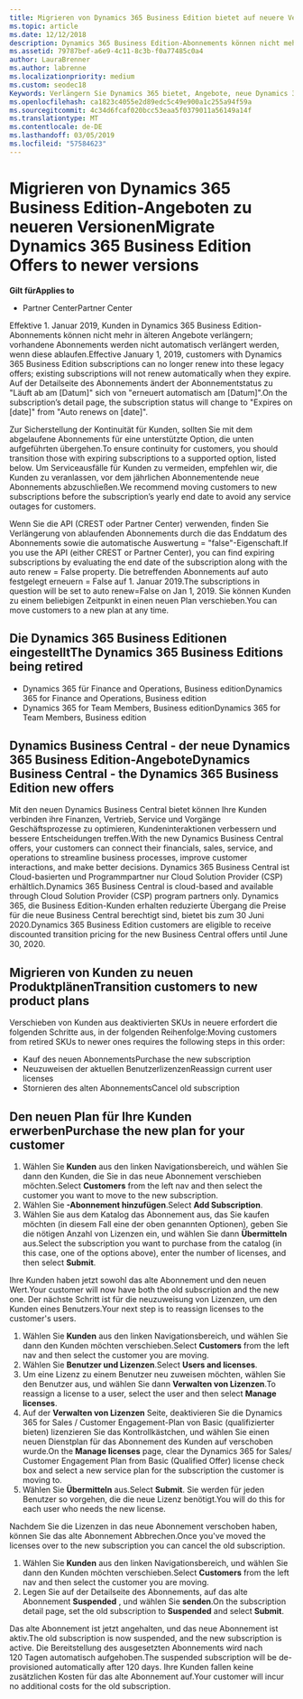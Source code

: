 ```yaml
---
title: Migrieren von Dynamics 365 Business Edition bietet auf neuere Versionen | Partner Center
ms.topic: article
ms.date: 12/12/2018
description: Dynamics 365 Business Edition-Abonnements können nicht mehr erneuert werden.
ms.assetid: 79787bef-a6e9-4c11-8c3b-f0a77485c0a4
author: LauraBrenner
ms.author: labrenne
ms.localizationpriority: medium
ms.custom: seodec18
Keywords: Verlängern Sie Dynamics 365 bietet, Angebote, neue Dynamics 365-SKUs
ms.openlocfilehash: ca1823c4055e2d89edc5c49e900a1c255a94f59a
ms.sourcegitcommit: 4c34d6fcaf020bcc53eaa5f0379011a56149a14f
ms.translationtype: MT
ms.contentlocale: de-DE
ms.lasthandoff: 03/05/2019
ms.locfileid: "57584623"
---
```

# <a name="migrate-dynamics-365-business-edition-offers-to-newer-versions"></a><span data-ttu-id="d5ba4-104">Migrieren von Dynamics 365 Business Edition-Angeboten zu neueren Versionen</span><span class="sxs-lookup"><span data-stu-id="d5ba4-104">Migrate Dynamics 365 Business Edition Offers to newer versions</span></span> 

<span data-ttu-id="d5ba4-105">**Gilt für**</span><span class="sxs-lookup"><span data-stu-id="d5ba4-105">**Applies to**</span></span>

- <span data-ttu-id="d5ba4-106">Partner Center</span><span class="sxs-lookup"><span data-stu-id="d5ba4-106">Partner Center</span></span>

<span data-ttu-id="d5ba4-107">Effektive 1. Januar 2019, Kunden in Dynamics 365 Business Edition-Abonnements können nicht mehr in älteren Angebote verlängern; vorhandene Abonnements werden nicht automatisch verlängert werden, wenn diese ablaufen.</span><span class="sxs-lookup"><span data-stu-id="d5ba4-107">Effective January 1, 2019, customers with Dynamics 365 Business Edition subscriptions can no longer renew into these legacy offers; existing subscriptions will not renew automatically when they expire.</span></span> <span data-ttu-id="d5ba4-108">Auf der Detailseite des Abonnements ändert der Abonnementstatus zu "Läuft ab am [Datum]" sich von "erneuert automatisch am [Datum]".</span><span class="sxs-lookup"><span data-stu-id="d5ba4-108">On the subscription’s detail page, the subscription status will change to "Expires on [date]" from "Auto renews on [date]".</span></span>

<span data-ttu-id="d5ba4-109">Zur Sicherstellung der Kontinuität für Kunden, sollten Sie mit dem abgelaufene Abonnements für eine unterstützte Option, die unten aufgeführten übergehen.</span><span class="sxs-lookup"><span data-stu-id="d5ba4-109">To ensure continuity for customers, you should transition those with expiring subscriptions to a supported option, listed below.</span></span> <span data-ttu-id="d5ba4-110">Um Serviceausfälle für Kunden zu vermeiden, empfehlen wir, die Kunden zu veranlassen, vor dem jährlichen Abonnementende neue Abonnements abzuschließen.</span><span class="sxs-lookup"><span data-stu-id="d5ba4-110">We recommend moving customers to new subscriptions before the subscription’s yearly end date to avoid any service outages for customers.</span></span>

<span data-ttu-id="d5ba4-111">Wenn Sie die API (CREST oder Partner Center) verwenden, finden Sie Verlängerung von ablaufenden Abonnements durch die das Enddatum des Abonnements sowie die automatische Auswertung = "false"-Eigenschaft.</span><span class="sxs-lookup"><span data-stu-id="d5ba4-111">If you use the API (either CREST or Partner Center), you can find expiring subscriptions by evaluating the end date of the subscription along with the auto renew = False property.</span></span> <span data-ttu-id="d5ba4-112">Die betreffenden Abonnements auf auto festgelegt erneuern = False auf 1. Januar 2019.</span><span class="sxs-lookup"><span data-stu-id="d5ba4-112">The subscriptions in question will be set to auto renew=False on Jan 1, 2019.</span></span> <span data-ttu-id="d5ba4-113">Sie können Kunden zu einem beliebigen Zeitpunkt in einen neuen Plan verschieben.</span><span class="sxs-lookup"><span data-stu-id="d5ba4-113">You can move customers to a new plan at any time.</span></span> 

## <a name="the-dynamics-365-business-editions-being-retired"></a><span data-ttu-id="d5ba4-114">Die Dynamics 365 Business Editionen eingestellt</span><span class="sxs-lookup"><span data-stu-id="d5ba4-114">The Dynamics 365 Business Editions being retired</span></span>

- <span data-ttu-id="d5ba4-115">Dynamics 365 für Finance and Operations, Business edition</span><span class="sxs-lookup"><span data-stu-id="d5ba4-115">Dynamics 365 for Finance and Operations, Business edition</span></span>
- <span data-ttu-id="d5ba4-116">Dynamics 365 for Team Members, Business edition</span><span class="sxs-lookup"><span data-stu-id="d5ba4-116">Dynamics 365 for Team Members, Business edition</span></span>

## <a name="dynamics-business-central---the-dynamics-365-business-edition-new-offers"></a><span data-ttu-id="d5ba4-117">Dynamics Business Central - der neue Dynamics 365 Business Edition-Angebote</span><span class="sxs-lookup"><span data-stu-id="d5ba4-117">Dynamics Business Central - the Dynamics 365 Business Edition new offers</span></span>

<span data-ttu-id="d5ba4-118">Mit den neuen Dynamics Business Central bietet können Ihre Kunden verbinden ihre Finanzen, Vertrieb, Service und Vorgänge Geschäftsprozesse zu optimieren, Kundeninteraktionen verbessern und bessere Entscheidungen treffen.</span><span class="sxs-lookup"><span data-stu-id="d5ba4-118">With the new Dynamics Business Central offers, your customers can connect their financials, sales, service, and operations to streamline business processes, improve customer interactions, and make better decisions.</span></span> <span data-ttu-id="d5ba4-119">Dynamics 365 Business Central ist Cloud-basierten und Programmpartner nur Cloud Solution Provider (CSP) erhältlich.</span><span class="sxs-lookup"><span data-stu-id="d5ba4-119">Dynamics 365 Business Central is cloud-based and available through Cloud Solution Provider (CSP) program partners only.</span></span>
<span data-ttu-id="d5ba4-120">Dynamics 365, die Business Edition-Kunden erhalten reduzierte Übergang die Preise für die neue Business Central berechtigt sind, bietet bis zum 30 Juni 2020.</span><span class="sxs-lookup"><span data-stu-id="d5ba4-120">Dynamics 365 Business Edition customers are eligible to receive discounted transition pricing for the new Business Central offers until June 30, 2020.</span></span>

## <a name="transition-customers-to-new-product-plans"></a><span data-ttu-id="d5ba4-121">Migrieren von Kunden zu neuen Produktplänen</span><span class="sxs-lookup"><span data-stu-id="d5ba4-121">Transition customers to new product plans</span></span>

 <span data-ttu-id="d5ba4-122">Verschieben von Kunden aus deaktivierten SKUs in neuere erfordert die folgenden Schritte aus, in der folgenden Reihenfolge:</span><span class="sxs-lookup"><span data-stu-id="d5ba4-122">Moving customers from retired SKUs to newer ones requires the following steps in this order:</span></span>

- <span data-ttu-id="d5ba4-123">Kauf des neuen Abonnements</span><span class="sxs-lookup"><span data-stu-id="d5ba4-123">Purchase the new subscription</span></span>
- <span data-ttu-id="d5ba4-124">Neuzuweisen der aktuellen Benutzerlizenzen</span><span class="sxs-lookup"><span data-stu-id="d5ba4-124">Reassign current user licenses</span></span>
- <span data-ttu-id="d5ba4-125">Stornieren des alten Abonnements</span><span class="sxs-lookup"><span data-stu-id="d5ba4-125">Cancel old subscription</span></span>

## <a name="purchase-the-new-plan-for-your-customer"></a><span data-ttu-id="d5ba4-126">Den neuen Plan für Ihre Kunden erwerben</span><span class="sxs-lookup"><span data-stu-id="d5ba4-126">Purchase the new plan for your customer</span></span>

1. <span data-ttu-id="d5ba4-127">Wählen Sie **Kunden** aus den linken Navigationsbereich, und wählen Sie dann den Kunden, die Sie in das neue Abonnement verschieben möchten.</span><span class="sxs-lookup"><span data-stu-id="d5ba4-127">Select **Customers** from the left nav and then select the customer you want to move to the new subscription.</span></span>
2. <span data-ttu-id="d5ba4-128">Wählen Sie **-Abonnement hinzufügen**.</span><span class="sxs-lookup"><span data-stu-id="d5ba4-128">Select **Add Subscription**.</span></span>
3. <span data-ttu-id="d5ba4-129">Wählen Sie aus dem Katalog das Abonnement aus, das Sie kaufen möchten (in diesem Fall eine der oben genannten Optionen), geben Sie die nötigen Anzahl von Lizenzen ein, und wählen Sie dann **Übermitteln** aus.</span><span class="sxs-lookup"><span data-stu-id="d5ba4-129">Select the subscription you want to purchase from the catalog (in this case, one of the options above), enter the number of licenses, and then select **Submit**.</span></span> 

<span data-ttu-id="d5ba4-130">Ihre Kunden haben jetzt sowohl das alte Abonnement und den neuen Wert.</span><span class="sxs-lookup"><span data-stu-id="d5ba4-130">Your customer will now have both the old subscription and the new one.</span></span> <span data-ttu-id="d5ba4-131">Der nächste Schritt ist für die neuzuweisung von Lizenzen, um den Kunden eines Benutzers.</span><span class="sxs-lookup"><span data-stu-id="d5ba4-131">Your next step is to reassign licenses to the customer's users.</span></span>

1. <span data-ttu-id="d5ba4-132">Wählen Sie **Kunden** aus den linken Navigationsbereich, und wählen Sie dann den Kunden möchten verschieben.</span><span class="sxs-lookup"><span data-stu-id="d5ba4-132">Select **Customers** from the left nav and then select the customer you are moving.</span></span>
2. <span data-ttu-id="d5ba4-133">Wählen Sie **Benutzer und Lizenzen**.</span><span class="sxs-lookup"><span data-stu-id="d5ba4-133">Select **Users and licenses**.</span></span>
3. <span data-ttu-id="d5ba4-134">Um eine Lizenz zu einem Benutzer neu zuweisen möchten, wählen Sie den Benutzer aus, und wählen Sie dann **Verwalten von Lizenzen**.</span><span class="sxs-lookup"><span data-stu-id="d5ba4-134">To reassign a license to a user, select the user and then select **Manage licenses**.</span></span> 
4. <span data-ttu-id="d5ba4-135">Auf der **Verwalten von Lizenzen** Seite, deaktivieren Sie die Dynamics 365 for Sales / Customer Engagement-Plan von Basic (qualifizierter bieten) lizenzieren Sie das Kontrollkästchen, und wählen Sie einen neuen Dienstplan für das Abonnement des Kunden auf verschoben wurde.</span><span class="sxs-lookup"><span data-stu-id="d5ba4-135">On the **Manage licenses** page, clear the Dynamics 365 for Sales/ Customer Engagement Plan from Basic (Qualified Offer) license check box and select a new service plan for the subscription the customer is moving to.</span></span> 
5. <span data-ttu-id="d5ba4-136">Wählen Sie **Übermitteln** aus.</span><span class="sxs-lookup"><span data-stu-id="d5ba4-136">Select **Submit**.</span></span> <span data-ttu-id="d5ba4-137">Sie werden für jeden Benutzer so vorgehen, die die neue Lizenz benötigt.</span><span class="sxs-lookup"><span data-stu-id="d5ba4-137">You will do this for each user who needs the new license.</span></span> 

<span data-ttu-id="d5ba4-138">Nachdem Sie die Lizenzen in das neue Abonnement verschoben haben, können Sie das alte Abonnement Abbrechen.</span><span class="sxs-lookup"><span data-stu-id="d5ba4-138">Once you've moved the licenses over to the new subscription you can cancel the old subscription.</span></span> 

1. <span data-ttu-id="d5ba4-139">Wählen Sie **Kunden** aus den linken Navigationsbereich, und wählen Sie dann den Kunden möchten verschieben.</span><span class="sxs-lookup"><span data-stu-id="d5ba4-139">Select **Customers** from the left nav and then select the customer you are moving.</span></span>
2. <span data-ttu-id="d5ba4-140">Legen Sie auf der Detailseite des Abonnements, auf das alte Abonnement **Suspended** , und wählen Sie **senden**.</span><span class="sxs-lookup"><span data-stu-id="d5ba4-140">On the subscription detail page, set the old subscription to **Suspended** and select **Submit**.</span></span>

<span data-ttu-id="d5ba4-141">Das alte Abonnement ist jetzt angehalten, und das neue Abonnement ist aktiv.</span><span class="sxs-lookup"><span data-stu-id="d5ba4-141">The old subscription is now suspended, and the new subscription is active.</span></span> <span data-ttu-id="d5ba4-142">Die Bereitstellung des ausgesetzten Abonnements wird nach 120 Tagen automatisch aufgehoben.</span><span class="sxs-lookup"><span data-stu-id="d5ba4-142">The suspended subscription will be de-provisioned automatically after 120 days.</span></span> <span data-ttu-id="d5ba4-143">Ihre Kunden fallen keine zusätzlichen Kosten für das alte Abonnement auf.</span><span class="sxs-lookup"><span data-stu-id="d5ba4-143">Your customer will incur no additional costs for the old subscription.</span></span>